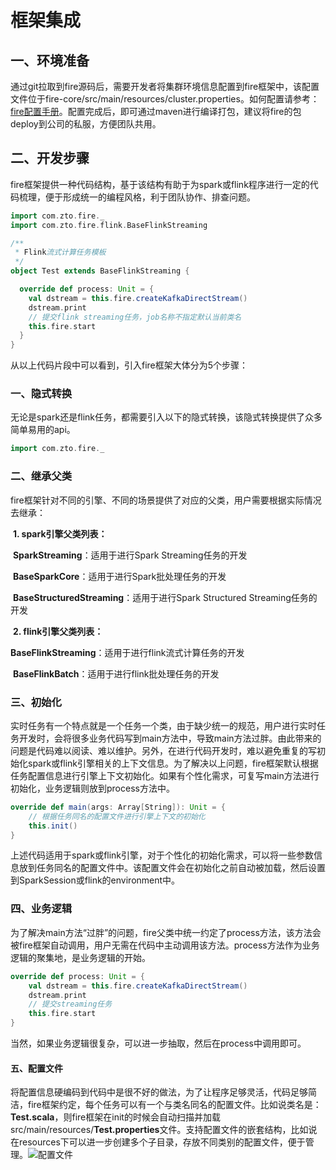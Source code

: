 <!--
Licensed to the Apache Software Foundation (ASF) under one
or more contributor license agreements.  See the NOTICE file
distributed with this work for additional information
regarding copyright ownership.  The ASF licenses this file
to you under the Apache License, Version 2.0 (the
"License"); you may not use this file except in compliance
with the License.  You may obtain a copy of the License at

  http://www.apache.org/licenses/LICENSE-2.0

Unless required by applicable law or agreed to in writing,
software distributed under the License is distributed on an
"AS IS" BASIS, WITHOUT WARRANTIES OR CONDITIONS OF ANY
KIND, either express or implied.  See the License for the
specific language governing permissions and limitations
under the License.
-->

# 框架集成

## 一、环境准备

通过git拉取到fire源码后，需要开发者将集群环境信息配置到fire框架中，该配置文件位于fire-core/src/main/resources/cluster.properties。如何配置请参考：[fire配置手册](./properties.md)。配置完成后，即可通过maven进行编译打包，建议将fire的包deploy到公司的私服，方便团队共用。

## 二、开发步骤

fire框架提供一种代码结构，基于该结构有助于为spark或flink程序进行一定的代码梳理，便于形成统一的编程风格，利于团队协作、排查问题。

```scala
import com.zto.fire._
import com.zto.fire.flink.BaseFlinkStreaming

/**
 * Flink流式计算任务模板
 */
object Test extends BaseFlinkStreaming {

  override def process: Unit = {
    val dstream = this.fire.createKafkaDirectStream()
    dstream.print
    // 提交flink streaming任务，job名称不指定默认当前类名
    this.fire.start
  }
}
```

从以上代码片段中可以看到，引入fire框架大体分为5个步骤：

### 一、隐式转换

无论是spark还是flink任务，都需要引入以下的隐式转换，该隐式转换提供了众多简单易用的api。

```scala
import com.zto.fire._
```

### 二、继承父类

​		fire框架针对不同的引擎、不同的场景提供了对应的父类，用户需要根据实际情况去继承：

​		**1. spark引擎父类列表：**

​			**SparkStreaming**：适用于进行Spark Streaming任务的开发

​			**BaseSparkCore**：适用于进行Spark批处理任务的开发

​			**BaseStructuredStreaming**：适用于进行Spark Structured Streaming任务的开发

​		**2. flink引擎父类列表：**

​			**BaseFlinkStreaming**：适用于进行flink流式计算任务的开发

​			**BaseFlinkBatch**：适用于进行flink批处理任务的开发

### 三、初始化

实时任务有一个特点就是一个任务一个类，由于缺少统一的规范，用户进行实时任务开发时，会将很多业务代码写到main方法中，导致main方法过胖。由此带来的问题是代码难以阅读、难以维护。另外，在进行代码开发时，难以避免重复的写初始化spark或flink引擎相关的上下文信息。为了解决以上问题，fire框架默认根据任务配置信息进行引擎上下文初始化。如果有个性化需求，可复写main方法进行初始化，业务逻辑则放到process方法中。

```scala
override def main(args: Array[String]): Unit = {
    // 根据任务同名的配置文件进行引擎上下文的初始化
    this.init()
}
```

上述代码适用于spark或flink引擎，对于个性化的初始化需求，可以将一些参数信息放到任务同名的配置文件中。该配置文件会在初始化之前自动被加载，然后设置到SparkSession或flink的environment中。

### 四、业务逻辑

为了解决main方法“过胖”的问题，fire父类中统一约定了process方法，该方法会被fire框架自动调用，用户无需在代码中主动调用该方法。process方法作为业务逻辑的聚集地，是业务逻辑的开始。

```scala
override def process: Unit = {
    val dstream = this.fire.createKafkaDirectStream()
    dstream.print
    // 提交streaming任务
    this.fire.start
}
```

当然，如果业务逻辑很复杂，可以进一步抽取，然后在process中调用即可。

#### 五、配置文件

将配置信息硬编码到代码中是很不好的做法，为了让程序足够灵活，代码足够简洁，fire框架约定，每个任务可以有一个与类名同名的配置文件。比如说类名是：**Test.scala**，则fire框架在init的时候会自动扫描并加载src/main/resources/**Test.properties**文件。支持配置文件的嵌套结构，比如说在resources下可以进一步创建多个子目录，存放不同类别的配置文件，便于管理。![配置文件](D:\project\workspace\fire\docs\img\configuration.jpg)

​		


